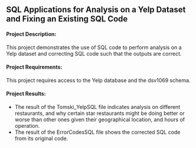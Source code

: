 ## SQL Applications for Analysis on a Yelp Dataset and Fixing an Existing SQL Code

#### Project Description:

This project demonstrates the use of SQL code to perform analysis on a Yelp dataset and correcting SQL code such that the outputs are correct.

#### Project Requirements:

This project requires access to the Yelp database and the dsv1069 schema.

#### Project Results:

* The result of the Tomski_YelpSQL file indicates analysis on different restaurants, and why certain star restaurants might be doing better or worse than other ones given their geographical location, and hours of operation.
* The result of the ErrorCodesSQL file shows the corrected SQL code from its original code.